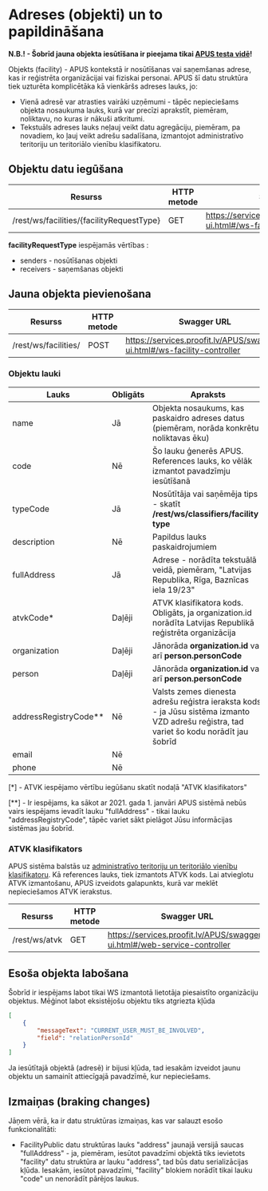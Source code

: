 # Adreses (objekti) un to papildināšana

**N.B.! - Šobrīd jauna objekta iesūtīšana ir pieejama tikai [APUS testa vidē](https://services.proofit.lv/APUS)!**

Objekts (facility) - APUS kontekstā ir nosūtīšanas vai saņemšanas adrese, kas ir reģistrēta organizācijai vai fiziskai personai. 
APUS šī datu struktūra tiek uzturēta komplicētāka kā vienkāršs adreses lauks, jo:
* Vienā adresē var atrasties vairāki uzņēmumi - tāpēc nepieciešams objekta nosaukuma lauks, kurā var precīzi aprakstīt, piemēram, noliktavu, no kuras ir nākuši atkritumi.
* Tekstuāls adreses lauks neļauj veikt datu agregāciju, piemēram, pa novadiem, ko ļauj veikt adrešu sadalīšana, izmantojot administratīvo teritoriju un teritoriālo vienību klasifikatoru.

## Objektu datu iegūšana

| Resurss                                   | HTTP metode   | Swagger URL                                                              |
| ---                                       | ---           | ---                                                                      |
| /rest/ws/facilities/{facilityRequestType} | GET           | https://services.proofit.lv/APUS/swagger-ui.html#/ws-facility-controller |

**facilityRequestType** iespējamās vērtības :
* senders - nosūtīšanas objekti
* receivers - saņemšanas objekti

## Jauna objekta pievienošana

| Resurss              | HTTP metode   | Swagger URL                                                              |
| ---                  | ---           | ---                                                                      |
| /rest/ws/facilities/ | POST          | https://services.proofit.lv/APUS/swagger-ui.html#/ws-facility-controller |

### Objektu lauki

| Lauks                 | Obligāts | Apraksts                                                                                                                                 |
| ---                   | ---      | ---                                                                                                                                      |
| name                  | Jā       | Objekta nosaukums, kas paskaidro adreses datus (piemēram, norāda konkrētu noliktavas ēku)                                                |
| code                  | Nē       | Šo lauku ģenerēs APUS. References lauks, ko vēlāk izmantot pavadzīmju iesūtīšanā                                                         |
| typeCode              | Jā       | Nosūtītāja vai saņēmēja tips - skatīt **/rest/ws/classifiers/facility-type**                                                             |
| description           | Nē       | Papildus lauks paskaidrojumiem                                                                                                           |
| fullAddress           | Jā       | Adrese - norādīta tekstuālā veidā, piemēram, "Latvijas Republika, Rīga, Baznīcas iela 19/23"                                             | 
| atvkCode*             | Daļēji   | ATVK klasifikatora kods. Obligāts, ja organization.id norādīta Latvijas Republikā reģistrēta organizācija                                |
| organization          | Daļēji   | Jānorāda **organization.id** vai arī **person.personCode**                                                                               |
| person                | Daļēji   | Jānorāda **organization.id** vai arī **person.personCode**                                                                               |
| addressRegistryCode** | Nē       | Valsts zemes dienesta adrešu reģistra ieraksta kods - ja Jūsu sistēma izmanto VZD adrešu reģistra, tad variet šo kodu norādīt jau šobrīd |
| email                 | Nē       |                                                                                                                                          |
| phone                 | Nē       |                                                                                                                                          |

[*] - ATVK iespējamo vērtību iegūšanu skatīt nodaļā "ATVK klasifikators"

[**] - Ir iespējams, ka sākot ar 2021. gada 1. janvāri APUS sistēmā nebūs vairs iespējams ievadīt lauku "fullAddress" - tikai lauku "addressRegistryCode", tāpēc variet sākt pielāgot Jūsu informācijas sistēmas jau šobrīd.

### ATVK klasifikators
APUS sistēma balstās uz [administratīvo teritoriju un teritoriālo vienību klasifikatoru](https://www.csb.gov.lv/lv/statistika/klasifikacijas/atvk).
Kā references lauks, tiek izmantots ATVK kods.
Lai atvieglotu ATVK izmantošanu, APUS izveidots galapunkts, kurā var meklēt nepieciešamos ATVK ierakstus.

| Resurss       | HTTP metode | Swagger URL                                                              |
| ---           | ---         | ---                                                                      |
| /rest/ws/atvk | GET         | https://services.proofit.lv/APUS/swagger-ui.html#/web-service-controller |

## Esoša objekta labošana
Šobrīd ir iespējams labot tikai WS izmantotā lietotāja piesaistīto organizāciju objektus. Mēģinot labot eksistējošu objektu tiks atgriezta kļūda
```json
[
    {
        "messageText": "CURRENT_USER_MUST_BE_INVOLVED", 
        "field": "relationPersonId"
    }
]
```
Ja iesūtītajā objektā (adresē) ir bijusi kļūda, tad iesakām izveidot jaunu objektu un samainīt attiecīgajā pavadzīmē, kur nepieciešams.

## Izmaiņas (braking changes)
Jāņem vērā, ka ir datu struktūras izmaiņas, kas var salauzt esošo funkcionalitāti:
* FacilityPublic datu struktūras lauks "address" jaunajā versijā saucas "fullAddress" - ja, piemēram, iesūtot pavadzīmi objektā tiks ievietots "facility" datu struktūra ar lauku "address", tad būs datu serializācijas kļūda.
Iesakām, iesūtot pavadzīmi, "facility" blokiem norādīt tikai lauku "code" un nenorādīt pārējos laukus.
